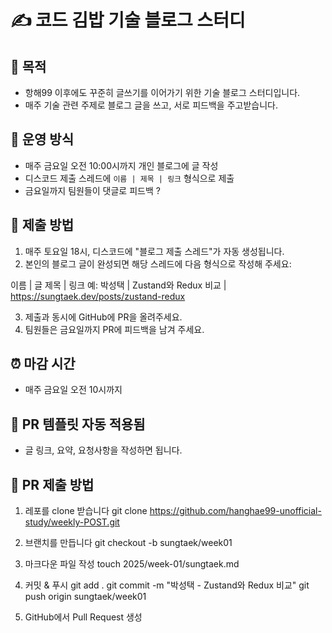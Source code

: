 # ✍️ 코드 김밥 기술 블로그 스터디

## 🎯 목적
- 항해99 이후에도 꾸준히 글쓰기를 이어가기 위한 기술 블로그 스터디입니다.
- 매주 기술 관련 주제로 블로그 글을 쓰고, 서로 피드백을 주고받습니다.

## 📆 운영 방식
- 매주 금요일 오전 10:00시까지 개인 블로그에 글 작성
- 디스코드 제출 스레드에 `이름 | 제목 | 링크` 형식으로 제출
- 금요일까지 팀원들이 댓글로 피드백 ?

## 📌 제출 방법

1. 매주 토요일 18시, 디스코드에 "블로그 제출 스레드"가 자동 생성됩니다.
2. 본인의 블로그 글이 완성되면 해당 스레드에 다음 형식으로 작성해 주세요:

이름 | 글 제목 | 링크
예: 박성택 | Zustand와 Redux 비교 | https://sungtaek.dev/posts/zustand-redux

3. 제출과 동시에 GitHub에 PR을 올려주세요.
4. 팀원들은 금요일까지 PR에 피드백을 남겨 주세요.

## ⏰ 마감 시간
- 매주 금요일 오전 10시까지

## 📘 PR 템플릿 자동 적용됨
- 글 링크, 요약, 요청사항을 작성하면 됩니다.


## 📘 PR 제출 방법
1. 레포를 clone 받습니다
git clone https://github.com/hanghae99-unofficial-study/weekly-POST.git

2. 브랜치를 만듭니다
git checkout -b sungtaek/week01

3. 마크다운 파일 작성
touch 2025/week-01/sungtaek.md

4. 커밋 & 푸시
git add .
git commit -m "박성택 - Zustand와 Redux 비교"
git push origin sungtaek/week01

5. GitHub에서 Pull Request 생성
